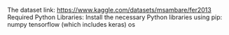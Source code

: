 The dataset link: https://www.kaggle.com/datasets/msambare/fer2013
Required Python Libraries: Install the necessary Python libraries using pip:
    numpy
    tensorflow (which includes keras)
    os
